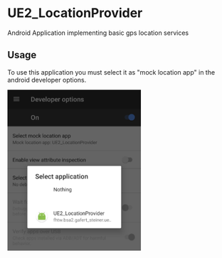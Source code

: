 # UE2_LocationProvider
Android Application implementing basic gps location services

## Usage
To use this application you must select it as "mock location app" in the android developer options.
<p align="left">
  <img src="/MockLocationSetting.png" width="300"/>
</p>
